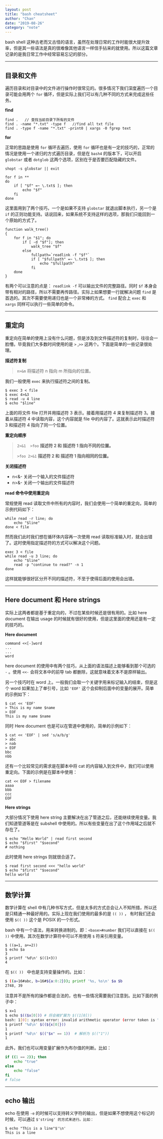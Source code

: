 ```yaml
---
layout: post
title: "bash cheatsheet"
author: "Chan"
date: "2019-08-26"
category: "note"
---
```


bash shell 这种古老而又古怪的语言，虽然在处理日常的工作时能很大提升效率，但是其一些语法是真的很难像其他语言一样信手拈来的就使用。所以这篇文章记录的是我日常工作中经常容易忘记的部分。

---

## 目录和文件

遍历目录和对目录中的文件进行操作时很常见的。很多情况下我们深度遍历一个目录可能会用两个 `for` 循环，但是实际上我们可以有几种不同的方式来完成这些任务。

**find**

```
find .   // 查找当前目录下所有的文件
find . -name "*.txt" -type f   //find all txt file
find . -type f -name "*.txt" -print0 | xargs -0 fgrep text
```

**for**

正常的思路是使用  `for`  循环去遍历，使用 ` for ` 循环也是有一定的技巧的，正常的情况是使用一个递归的方式遍历目录，但是在 `bash4`  的版本下，可以开启 `globstar` 或者 `dotglob` 这两个选项，区别在于是否要匹配隐藏的文件。 

```
shopt -s globstar || exit

for f in **
do
	if [ "$f" =~ \.txt$ ]; then
		echo "$f"
	fi
done
```

这里面用到了两个技巧，一个是如果不支持 `globstar` 就退出脚本执行，另一个是 `if`  的正则功能支持。话说回来，如果系统不支持这样的选项，那我们只能回到一个原始的方式了。

```
function walk_tree() 
{
	for f in "$1"; do
		if [ -d "$f"]; then
			walk_tree "$f"
		else
			fullpath=`readlink -f "$f"`
			if [ "$fullpath" =~ \.txt$ ]; then
				echo "$fullpath"
			fi
	done
}
```

有两个可以注意的点是： `readlink -f` 可以输出文件的完整路径。同时 `$f`  本身会带有相对的路径，所以不需要再传路径。实际上如果想要一行就解决问题 `find` 是首选的。其次不需要使用递归也是一个非常棒的方式。 `find`  配合上 `exec` 和 `xargs`  同样可以执行一些简单的命令。

---

## 重定向

重定向在简单的使用上没有什么问题，但是涉及到文件描述符的复制时，往往会一脸懵。毕竟我们大多数时间使用的是 `>` ,`>>` 这两个。下面是简单的一些记录很处理。

**描述符复制**

> `n>&m`   将描述符 n 指向 m 所指向的位置。

我们一般使用 `exec`  来执行描述符之间的复制。

```shell
$ exec 3 < file
$ exec 4>&3
$ read -u 4 line
$ echo "$line"
```

上面的将文件 file 打开并用描述符 3 表示。接着用描述符 4 来复制描述符 3。接着从描述符 4 中读取内容，这个内容就是 file 中的内容了。这就表示此时描述符 3 和描述符 4 指向了同一个位置。

**重定向顺序**

> `2>&1  >foo`  **描述符 2 和 描述符 1 指向不同的位置。**
>
> `>foo 2>&1`   **描述符 2 和 描述符 1 指向相同的位置。**

**关闭描述符**

+ n<&-  关闭一个输入的文件描述符
+ n>&-  关闭一个输出的文件描述符

**read 命令中使用重定向**

常规使用 read 读取文件中所有的内容时，我们会使用一个简单的重定向，简单的示例代码如下：

```shell
while read -r line; do
	echo "$line"
done < file
```

然而我们此时我们想在循环体内容再一次使用 read 读取标准输入时，就会出错了。这时使用指定描述符的方式可以解决这个问题。

```shell
exec 3 < file
while read -u 3 line; do
	echo "$line"
	read -p "continue to read?" -n 1
done
```

这样就能够很好区分开不同的描述符，不至于使得后面的使用会出错。

---

## Here document 和 Here strings

实际上这两者都是基于重定向的，不过在某些时候还是很有用的。比如 here document 在输出 usage 的时候就有很好的使用，但是这里面的使用还是有一定的技巧的。

**Here document**

```shell
command <<[-]word
...
...
word
```

here document 的使用中有两个技巧，从上面的语法描述上能够看到那个可选的 `-` 。使用 `<<-` 会将文本中的前导 tab 都删除，这就意味着文本不是原样输出。

另一个技巧时在 word 上。一般我们会取一个关键字用来标记输入的结束，但是这个 word 如果加上了单引号，比如 `'EOF'` 这个会抑制后面中的变量的展开。简单的示例如下：

```shell
$ cat << 'EOF'
> This is my name $name
> EOF
This is my name $name
```

同时 Here document 也是可以在管道中使用的，简单的示例如下：

```shell
$ cat << 'EOF' | sed 's/a/b/g'
> abc
> nab
> EOF
bbc
nbb
```

还有一个比较常见的需求是在脚本中将 cat 的内容输入到文件中，我们可以使用重定向。下面的示例是在脚本中使用：

```shell
cat << EOF > filename
aaaa
bbb
ccc
EOF
```

**Here strings**

大部分情况下使用 here string 主要解决在出了管道之后，还能继续使用变量。我们知道管道等是在 subshell 中使用的。所以有些变量在出了这个作用域之后就不存在了。

```shell
$ echo "Hello World" | read first second
$ echo "$first" "$second"
# nothing
```

此时使用 here strings 则就很合适了。

```shell
$ read first second <<< "hello world"
$ echo "$first" "$second"
hello world
```

---

## 数学计算

数学计算在 shell 中有几种书写方式，但是太多的方式总会让人不知所措，所以还是只精通一种最好用的。实际上现在我们使用的最多的是 `(( ))` ， 有时我们还会使用 `$(( ))`  这个是 POSIX 的一个形式。

bash 中有一个语法，用来转换进制的。即：`<base>#number`  我们可以直接在 `$(( ))`  中使用。其次在数学计算符中可以不用使用 `$`  符来引用变量。

```shell
$ ((a=1, a+=2))
$ echo $a
3
$ printf '%d\n' $((1+3))
4
```

 在 `$(( )) ` 中也是支持变量操作的。比如：

```bash
$ ((a=16#abc, b=16#${a:0:2})); printf '%s, %s\n' $a $b
2748, 39
```

 注意并不是所有的操作都是合法的，也有一些情况需要我们注意到。比如下面的例子中：

```bash
$ x=1
$ echo $(($x[0])) # 将会被扩展为 $((1[0]))
bash: 1[0]: syntax error: invalid arithmetic operator (error token is "[0]")
$ printf '%d\n' $((${x[0]})) 
1
$ printf '%d\n' $(("$x" == 1))  # 解析为 $(("1")) 
1
```

此外，我们也可以用变量扩展作为布尔值的判断。比如：

```bash
if ((1 == 2)); then
	echo "true"
else
	echo "false"
fi
# false
```

---

## echo 输出

echo 在使用 `-e`  的时候可以支持转义字符的输出，但是如果不想使用这个标记的时候，可以通过 `$'string' 的方式来进行。比如：`

```
$ echo "This is a line"$'\n'
This is a line

```

